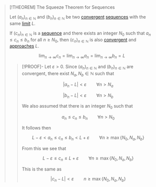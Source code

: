 >[!THEOREM] The Squeeze Theorem for Sequences
>
>Let $(a_n)_{n \in \mathbb{N}}$ and $(b_n)_{n \in \mathbb{N}}$ be two [convergent](Convergence%20of%20Real%20Sequences.md) [sequences](../Real%20Sequence.md) with the same [limit](Convergence%20of%20Real%20Sequences.md) $L$.
>
>If $(c_n)_{n \in \mathbb{N}}$ is a [sequence](../Real%20Sequence.md) and there exists an integer $N_0$ such that $a_n \le c_n \le b_n$ for all $n \ge N_0$, then $(c_n)_{n \in \mathbb{N}}$ is also [convergent](Convergence%20of%20Real%20Sequences.md) and [approaches](Convergence%20of%20Real%20Sequences.md) $L$.
>
>$$\lim_{n\to\infty} c_n = \lim_{n\to\infty} a_n = \lim_{n\to\infty} b_n = L$$
>
>>[!PROOF]-
>>Let $\varepsilon \gt 0$. Since $(a_n)_{n \in \mathbb{N}}$ and $(b_n)_{n \in \mathbb{N}}$ are convergent, there exist $N_a, N_b \in \mathbb{N}$ such that
>>
>>$$|a_n - L| \lt \varepsilon \qquad \forall n \gt N_a$$
>>
>>$$|b_n - L| \lt \varepsilon \qquad \forall n \gt N_b$$
>>
>>We also assumed that there is an integer $N_0$ such that
>>
>>$$a_n \le c_n \le b_n \qquad \forall n \gt N_0$$
>>
>>It follows then
>>
>>$$L - \varepsilon \lt a_n \le c_n \le b_n \lt L + \varepsilon \qquad \forall n \ge \max \{N_0, N_a, N_b\}$$
>>
>>From this we see that
>>
>>$$L - \varepsilon \le c_n \le L + \varepsilon \qquad \forall n \ge \max \{N_0, N_a, N_b\}$$
>>
>>This is the same as
>>
>>$$|c_n - L| \lt \varepsilon \qquad n \ge \max \{N_0, N_a, N_b\}$$
>>